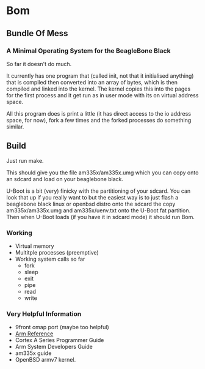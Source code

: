 # Bom

## Bundle Of Mess

### A Minimal Operating System for the BeagleBone Black

So far it doesn't do much.

It currently has one program that (called init, not that it initialised anything)
that is compiled then converted into an array of bytes, which is then compiled and
linked into the kernel. The kernel copies this into the pages for the first process
and it get run as in user mode with its on virtual address space.

All this program does is print a little (it has direct access to the io address space,
for now), fork a few times and the forked processes do something similar.

## Build

Just run make.

This should give you the file am335x/am335x.umg which you can copy onto an sdcard and
load on your beaglebone black.

U-Boot is a bit (very) finicky with the partitioning of your sdcard. You can look that
up if you really want to but the easiest way is to just flash a beaglebone black
linux or openbsd distro onto the sdcard the copy am335x/am335x.umg and am335x/uenv.txt
onto the U-Boot fat partition. Then when U-Boot loads (if you have it in sdcard mode)
it should run Bom.

### Working

- Virtual memory
- Multitple processes (preemptive)
- Working system calls so far
	- fork
	- sleep
	- exit
	- pipe
	- read
	- write

### Very Helpful Information

- 9front omap port (maybe too helpful)
- [Arm Reference](http://www.google.co.uk/url?sa=t&source=web&cd=1&ved=0CCAQFjAA&url=http%3A%2F%2Fwww.altera.com%2Fliterature%2Fthird-party%2Farchives%2Fddi0100e_arm_arm.pdf&ei=B1cwTtfHJMWmhAfh8qlI&usg=AFQjCNFqDeTfS2VR6oU93FbwBoE--ggJrA)
- Cortex A Series Programmer Guide
- Arm System Developers Guide
- am335x guide
- OpenBSD armv7 kernel.
